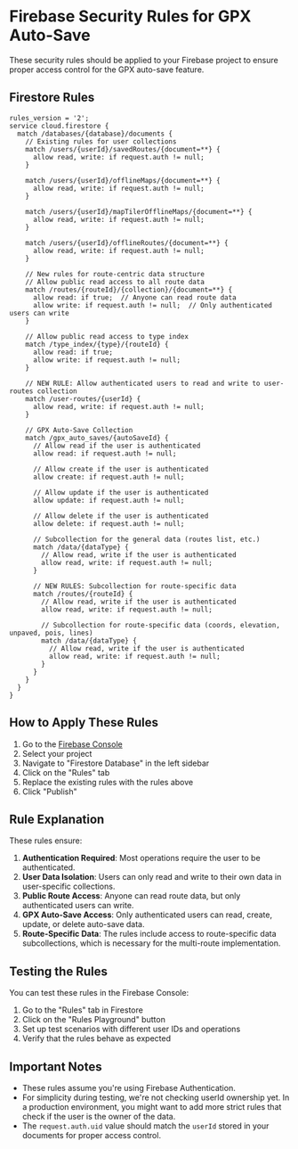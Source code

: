 # Firebase Security Rules for GPX Auto-Save

These security rules should be applied to your Firebase project to ensure proper access control for the GPX auto-save feature.

## Firestore Rules

```firestore-rules
rules_version = '2';
service cloud.firestore {
  match /databases/{database}/documents {
    // Existing rules for user collections
    match /users/{userId}/savedRoutes/{document=**} {
      allow read, write: if request.auth != null;
    }
    
    match /users/{userId}/offlineMaps/{document=**} {
      allow read, write: if request.auth != null;
    }
    
    match /users/{userId}/mapTilerOfflineMaps/{document=**} {
      allow read, write: if request.auth != null;
    }
    
    match /users/{userId}/offlineRoutes/{document=**} {
      allow read, write: if request.auth != null;
    }
    
    // New rules for route-centric data structure
    // Allow public read access to all route data
    match /routes/{routeId}/{collection}/{document=**} {
      allow read: if true;  // Anyone can read route data
      allow write: if request.auth != null;  // Only authenticated users can write
    }
    
    // Allow public read access to type index
    match /type_index/{type}/{routeId} {
      allow read: if true;
      allow write: if request.auth != null;
    }
    
    // NEW RULE: Allow authenticated users to read and write to user-routes collection
    match /user-routes/{userId} {
      allow read, write: if request.auth != null;
    }
    
    // GPX Auto-Save Collection
    match /gpx_auto_saves/{autoSaveId} {
      // Allow read if the user is authenticated
      allow read: if request.auth != null;
      
      // Allow create if the user is authenticated
      allow create: if request.auth != null;
      
      // Allow update if the user is authenticated
      allow update: if request.auth != null;
      
      // Allow delete if the user is authenticated
      allow delete: if request.auth != null;

      // Subcollection for the general data (routes list, etc.)
      match /data/{dataType} {
        // Allow read, write if the user is authenticated
        allow read, write: if request.auth != null;
      }
      
      // NEW RULES: Subcollection for route-specific data
      match /routes/{routeId} {
        // Allow read, write if the user is authenticated
        allow read, write: if request.auth != null;
        
        // Subcollection for route-specific data (coords, elevation, unpaved, pois, lines)
        match /data/{dataType} {
          // Allow read, write if the user is authenticated
          allow read, write: if request.auth != null;
        }
      }
    }
  }
}
```

## How to Apply These Rules

1. Go to the [Firebase Console](https://console.firebase.google.com/)
2. Select your project
3. Navigate to "Firestore Database" in the left sidebar
4. Click on the "Rules" tab
5. Replace the existing rules with the rules above
6. Click "Publish"

## Rule Explanation

These rules ensure:

1. **Authentication Required**: Most operations require the user to be authenticated.
2. **User Data Isolation**: Users can only read and write to their own data in user-specific collections.
3. **Public Route Access**: Anyone can read route data, but only authenticated users can write.
4. **GPX Auto-Save Access**: Only authenticated users can read, create, update, or delete auto-save data.
5. **Route-Specific Data**: The rules include access to route-specific data subcollections, which is necessary for the multi-route implementation.

## Testing the Rules

You can test these rules in the Firebase Console:

1. Go to the "Rules" tab in Firestore
2. Click on the "Rules Playground" button
3. Set up test scenarios with different user IDs and operations
4. Verify that the rules behave as expected

## Important Notes

- These rules assume you're using Firebase Authentication.
- For simplicity during testing, we're not checking userId ownership yet. In a production environment, you might want to add more strict rules that check if the user is the owner of the data.
- The `request.auth.uid` value should match the `userId` stored in your documents for proper access control.
